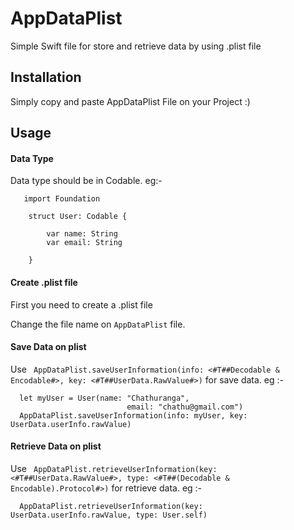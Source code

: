 # AppDataPlist
Simple Swift file for store and retrieve data by using .plist file

## Installation

Simply copy and paste AppDataPlist File on your Project :)

## Usage

#### Data Type

Data type should be in Codable. eg:- 

```
   import Foundation

    struct User: Codable {
    
        var name: String
        var email: String
    
    }
```

#### Create .plist file

First you need to create a .plist file 



Change the file name on ``AppDataPlist`` file.


#### Save Data on plist

Use `` AppDataPlist.saveUserInformation(info: <#T##Decodable & Encodable#>, key: <#T##UserData.RawValue#>)`` for save data. eg :-

```
  let myUser = User(name: "Chathuranga",
                          email: "chathu@gmail.com")
  AppDataPlist.saveUserInformation(info: myUser, key: UserData.userInfo.rawValue)

```

#### Retrieve Data on plist

Use `` AppDataPlist.retrieveUserInformation(key: <#T##UserData.RawValue#>, type: <#T##(Decodable & Encodable).Protocol#>)`` for retrieve data. eg :-

```
  AppDataPlist.retrieveUserInformation(key: UserData.userInfo.rawValue, type: User.self)

```



